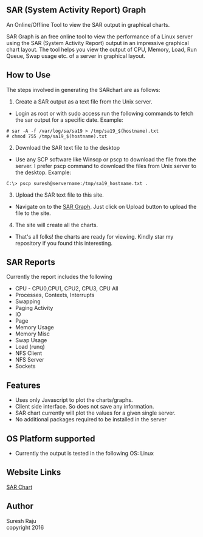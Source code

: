 ## SAR (System Activity Report) Graph
An Online/Offline Tool to view the SAR output in graphical charts.

SAR Graph is an free online tool to view the performance of a Linux server using the SAR (System Activity Report) output in an impressive graphical chart layout. The tool helps you view the output of CPU, Memory, Load, Run Queue, Swap usage etc. of a server in graphical layout.

## How to Use
The steps involved in generating the SARchart are as follows:

1. Create a SAR output as a text file from the Unix server.
  + Login as root or with sudo access run the following commands to fetch the sar output for a specific date. Example:
  ```shell
  # sar -A -f /var/log/sa/sa19 > /tmp/sa19_$(hostname).txt
  # chmod 755 /tmp/sa19_$(hostname).txt
  ```
2. Download the SAR text file to the desktop
  + Use any SCP software like Winscp or pscp to download the file from the server. I prefer pscp command to download the files from Unix server to the desktop. Example:
  ```batch
  C:\> pscp suresh@servername:/tmp/sa19_hostname.txt .
  ```
3. Upload the SAR text file to this site.
  + Navigate on to the [SAR Graph](https://sargraph.github.io). Just click on Upload button to upload the file to the site.
4. The site will create all the charts.
  + That's all folks! the charts are ready for viewing. Kindly star my repository if you found this interesting.

## SAR Reports
Currently the report includes the following
+ CPU - CPU0,CPU1, CPU2, CPU3, CPU All
+ Processes, Contexts, Interrupts
+ Swapping
+ Paging Activity
+ IO
+ Page
+ Memory Usage
+ Memory Misc
+ Swap Usage
+ Load (runq)
+ NFS Client
+ NFS Server
+ Sockets

## Features
+ Uses only Javascript to plot the charts/graphs.
+ Client side interface. So does not save any information.
+ SAR chart currently will plot the values for a given single server.
+ No additional packages required to be installed in the server

## OS Platform supported
+ Currently the output is tested in the following OS: Linux

## Website Links
[SAR Chart](http://sarchart.weebly.com)

## Author
Suresh Raju<br>
copyright 2016
